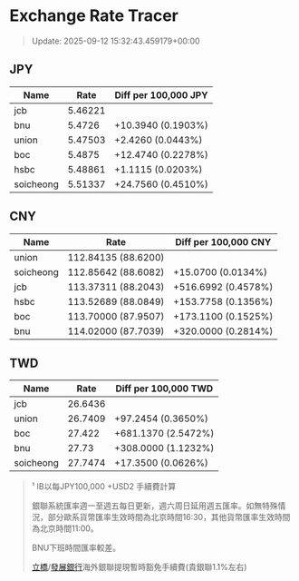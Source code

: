 # Exchange Rate Tracer

> Update: 2025-09-12 15:32:43.459179+00:00

## JPY

| Name      |    Rate | Diff per 100,000 JPY   |
|-----------|---------|------------------------|
| jcb       | 5.46221 |                        |
| bnu       | 5.4726  | +10.3940 (0.1903%)     |
| union     | 5.47503 | +2.4260 (0.0443%)      |
| boc       | 5.4875  | +12.4740 (0.2278%)     |
| hsbc      | 5.48861 | +1.1115 (0.0203%)      |
| soicheong | 5.51337 | +24.7560 (0.4510%)     |

## CNY

| Name      | Rate                | Diff per 100,000 CNY   |
|-----------|---------------------|------------------------|
| union     | 112.84135	(88.6200) |                        |
| soicheong | 112.85642	(88.6082) | +15.0700 (0.0134%)     |
| jcb       | 113.37311	(88.2043) | +516.6992 (0.4578%)    |
| hsbc      | 113.52689	(88.0849) | +153.7758 (0.1356%)    |
| boc       | 113.70000	(87.9507) | +173.1100 (0.1525%)    |
| bnu       | 114.02000	(87.7039) | +320.0000 (0.2814%)    |

## TWD

| Name      |    Rate | Diff per 100,000 TWD   |
|-----------|---------|------------------------|
| jcb       | 26.6436 |                        |
| union     | 26.7409 | +97.2454 (0.3650%)     |
| boc       | 27.422  | +681.1370 (2.5472%)    |
| bnu       | 27.73   | +308.0000 (1.1232%)    |
| soicheong | 27.7474 | +17.3500 (0.0626%)     |


> ¹ IB以每JPY100,000 +USD2 手續費計算
>
> 銀聯系統匯率週一至週五每日更新，週六周日延用週五匯率。如無特殊情況，部分歐系貨幣匯率生效時間為北京時間16:30，其他貨幣匯率生效時間為北京時間11:00。
>
> BNU下班時間匯率較差。
>
> [立橋](https://www.wlbank.com.mo/uploads/ueditor/file/20181211/1544536513900230.pdf)/[發展銀行](https://www.mdb.com.mo/Service_Charges_20230728.pdf)海外銀聯提現暫時豁免手續費(貴銀聯1.1%左右)

